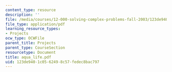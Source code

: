 ```yaml
---
content_type: resource
description: ''
file: /media/courses/12-000-solving-complex-problems-fall-2003/123de9401c0562498c57fedec8bac797_aqua_life.pdf
file_type: application/pdf
learning_resource_types:
- Projects
ocw_type: OCWFile
parent_title: Projects
parent_type: CourseSection
resourcetype: Document
title: aqua_life.pdf
uid: 123de940-1c05-6249-8c57-fedec8bac797
---
```

